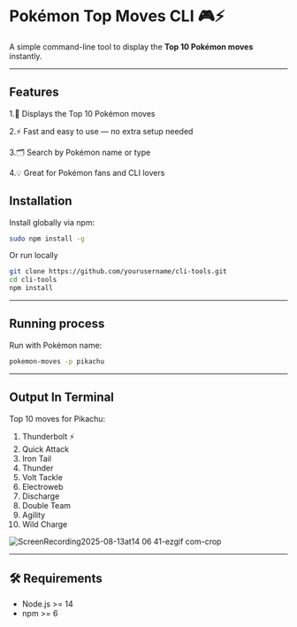 # Pokémon Top Moves CLI 🎮⚡
A simple command-line tool to display the **Top 10 Pokémon moves** instantly.

-------
## Features

1.🎯 Displays the Top 10 Pokémon moves 

2.⚡ Fast and easy to use — no extra setup needed

3.🗂 Search by Pokémon name or type

4.💡 Great for Pokémon fans and CLI lovers

## Installation

Install globally via npm:
```bash
sudo npm install -g
```
Or run locally
```bash
git clone https://github.com/yourusername/cli-tools.git
cd cli-tools
npm install
```
---

## Running process

Run with Pokémon name:
```bash
pokemon-moves -p pikachu
```
-----
## Output In Terminal
Top 10 moves for Pikachu:
1. Thunderbolt ⚡
2. Quick Attack
3. Iron Tail
4. Thunder
5. Volt Tackle
6. Electroweb
7. Discharge
8. Double Team
9. Agility
10. Wild Charge

![ScreenRecording2025-08-13at14 06 41-ezgif com-crop](https://github.com/user-attachments/assets/2d591861-dc3a-48f3-a6c6-843423a41162)

---
## 🛠 Requirements
- Node.js >= 14
- npm >= 6
